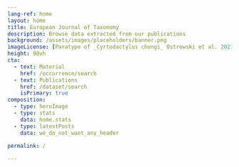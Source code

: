 ```yaml
---
lang-ref: home
layout: home
title: European Journal of Taxonomy
description: Browse data extracted from our publications
background: /assets/images/placeholders/banner.png
imageLicense: [Paratype of _Cyrtodactylus chungi_ Ostrowski et al. 2021]()
height: 90vh
cta:
  - text: Material
    href: /occurrence/search
  - text: Publications
    href: /dataset/search
    isPrimary: true
composition:
  - type: heroImage
  - type: stats
    data: home.stats
  - type: latestPosts
    data: we_do_not_want_any_header
    
permalink: /

---
```

